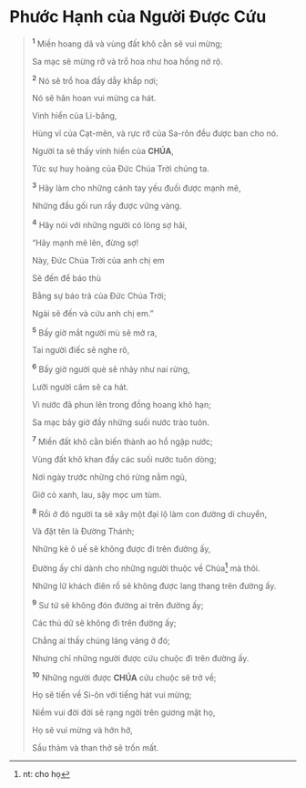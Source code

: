 # Phước Hạnh của Người Được Cứu

> <sup><b>1</b></sup> Miền hoang dã và vùng đất khô cằn sẽ vui mừng;
>
> Sa mạc sẽ mừng rỡ và trổ hoa như hoa hồng nở rộ.
>
> <sup><b>2</b></sup> Nó sẽ trổ hoa đầy dẫy khắp nơi;
>
> Nó sẽ hân hoan vui mừng ca hát.
>
> Vinh hiển của Li-băng,
>
> Hùng vĩ của Cạt-mên, và rực rỡ của Sa-rôn đều được ban cho nó.
>
> Người ta sẽ thấy vinh hiển của **CHÚA**,
>
> Tức sự huy hoàng của Đức Chúa Trời chúng ta.
>
> <sup><b>3</b></sup> Hãy làm cho những cánh tay yếu đuối được mạnh mẽ,
>
> Những đầu gối run rẩy được vững vàng.
>
> <sup><b>4</b></sup> Hãy nói với những người có lòng sợ hãi,
>
> “Hãy mạnh mẽ lên, đừng sợ!
>
> Này, Đức Chúa Trời của anh chị em
>
> Sẽ đến để báo thù
>
> Bằng sự báo trả của Đức Chúa Trời;
>
> Ngài sẽ đến và cứu anh chị em.”
>
> <sup><b>5</b></sup> Bấy giờ mắt người mù sẽ mở ra,
>
> Tai người điếc sẽ nghe rõ,
>
> <sup><b>6</b></sup> Bấy giờ người què sẽ nhảy như nai rừng,
>
> Lưỡi người câm sẽ ca hát.
>
> Vì nước đã phun lên trong đồng hoang khô hạn;
>
> Sa mạc bây giờ đầy những suối nước trào tuôn.
>
> <sup><b>7</b></sup> Miền đất khô cằn biến thành ao hồ ngập nước;
>
> Vùng đất khô khan đầy các suối nước tuôn dòng;
>
> Nơi ngày trước những chó rừng nằm ngủ,
>
> Giờ cỏ xanh, lau, sậy mọc um tùm.
>
> <sup><b>8</b></sup> Rồi ở đó người ta sẽ xây một đại lộ làm con đường di chuyển,
>
> Và đặt tên là Đường Thánh;
>
> Những kẻ ô uế sẽ không được đi trên đường ấy,
>
> Đường ấy chỉ dành cho những người thuộc về Chúa[^1-69e40640-b3de-45b7-83b7-518247633ea9] mà thôi.
>
> Những lữ khách điên rồ sẽ không được lang thang trên đường ấy.
>
> <sup><b>9</b></sup> Sư tử sẽ không đón đường ai trên đường ấy;
>
> Các thú dữ sẽ không đi trên đường ấy;
>
> Chẳng ai thấy chúng lảng vảng ở đó;
>
> Nhưng chỉ những người được cứu chuộc đi trên đường ấy.
>
> <sup><b>10</b></sup> Những người được **CHÚA** cứu chuộc sẽ trở về;
>
> Họ sẽ tiến về Si-ôn với tiếng hát vui mừng;
>
> Niềm vui đời đời sẽ rạng ngời trên gương mặt họ,
>
> Họ sẽ vui mừng và hớn hở,
>
> Sầu thảm và than thở sẽ trốn mất.

[^1-69e40640-b3de-45b7-83b7-518247633ea9]: nt: cho họ
